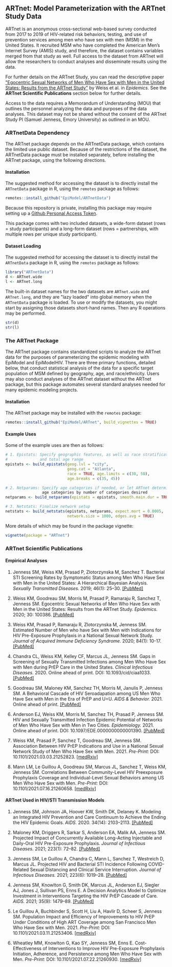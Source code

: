 ## ARTnet: Model Parameterization with the ARTnet Study Data

ARTnet is an anonymous cross-sectional web-based survey conducted from 2017 to 2019 of HIV-related risk behaviors, testing, and use of prevention services among men who have sex with men (MSM) in the United States. It recruited MSM who have completed the American Men’s Internet Survey (AMIS) study, and therefore, the dataset contains variables merged from that study as well. Full access to the dataset from ARTnet will allow the researchers to conduct analyses and disseminate results using the data. 

For further details on the ARTnet Study, you can read the descriptive paper ["Egocentric Sexual Networks of Men Who Have Sex with Men in the United States: Results from the ARTnet Study"](https://www.sciencedirect.com/science/article/pii/S1755436519301409?via%3Dihub) by Weiss et al. in _Epidemics._ See the **ARTnet Scientific Publications** section below for further details.

Access to the data requires a Memorandum of Understanding (MOU) that outlines the personnel analyzing the data and purposes of the data analyses. This dataset may not be shared without the consent of the ARTnet Study PI (Samuel Jenness, Emory University) as outlined in an MOU. 

### ARTnetData Dependency

The ARTnet package depends on the ARTnetData package, which contains the limited use public dataset. Because of the restrictions of the dataset, the ARTnetData package must be installed separately, before installing the ARTnet package, using the following directions.

#### Installation
The suggested method for accessing the dataset is to directly install the `ARTnetData` package in R, using the `remotes` package as follows:
```r
remotes::install_github("EpiModel/ARTnetData")
```
Because this repository is private, installing this package may require setting up a 
[Github Personal Access Token](https://help.github.com/articles/creating-a-personal-access-token-for-the-command-line/).

This package comes with two included datasets, a wide-form dataset (rows = study participants) and a long-form dataset (rows = partnerships, with multiple rows per unique study participant).

#### Dataset Loading
The suggested method for accessing the dataset is to directly install the `ARTnetData` package in R, using the `remotes` package as follows:
```r
library("ARTnetData")
d <- ARTnet.wide
l <- ARTnet.long
```

The built-in dataset names for the two datasets are `ARTnet.wide` and `ARTnet.long`, and they are "lazy loaded" into global memory when the `ARTnetData` package is loaded. To use or modify the datasets, you might start by assigning those datasets short-hand names. Then any R operations may be performed. 

```r
str(d)
str(l)
```

### The ARTnet Package
The ARTnet package contains standardized scripts to analyze the ARTnet data for the purposes of parameterizing the epidemic modeling with EpiModel and EpiModelHIV. There are three primary functions, detailed below, that conduct statistical analysis of the data for a specific target population of MSM defined by geography, 
age, and race/ethnicity. Users may also conduct analyses of the ARTnet dataset without the ARTnet package, but this package automates several standard analyses needed for many epidemic modeling projects.

#### Installation
The ARTnet package may be installed with the `remotes` package:
```r
remotes::install_github("EpiModel/ARTnet", build_vignettes = TRUE)
```

#### Example Uses
Some of the example uses are then as follows:

```r
# 1. Epistats: Specify geographic features, as well as race stratification 
#              and total age range
epistats <- build_epistats(geog.lvl = "city", 
                           geog.cat = "Atlanta", 
                           race = TRUE, age.limits = c(30, 50),
                           age.breaks = c(35, 45))

# 2. Netparams: Specify age categories if needed, or let ARTnet determine 
                age categories by number of categories desired
netparams <- build_netparams(epistats = epistats, smooth.main.dur = TRUE)

# 3. Netstats: Finalize network setup 
netstats <- build_netstats(epistats, netparams, expect.mort = 0.0005, 
                           network.size = 1000, edges.avg = TRUE)
```

More details of which may be found in the package vignette:
```r
vignette(package = "ARTnet")
```

### ARTnet Scientific Publications

#### Empirical Analyses

1. Jenness SM, Weiss KM, Prasad P, Zlotorzynska M, Sanchez T. Bacterial STI Screening Rates by Symptomatic Status among Men Who Have Sex with Men in the United States: A Hierarchical Bayesian Analysis. _Sexually Transmitted Diseases._ 2019; 46(1): 25–30. [[PubMed]](https://pubmed.ncbi.nlm.nih.gov/30044334/)

2. Weiss KM, Goodreau SM, Morris M, Prasad P, Ramaraju R, Sanchez T, Jenness SM. Egocentric Sexual Networks of Men Who Have Sex with Men in the United States: Results from the ARTnet Study. _Epidemics._ 2020; 30: 100386. [[PubMed]](https://pubmed.ncbi.nlm.nih.gov/32004795/)

3. Weiss KM, Prasad P, Ramaraju R, Zlotorzynska M, Jenness SM. Estimated Number of Men who have Sex with Men with Indications for HIV Pre-Exposure Prophylaxis in a National Sexual Network Study. _Journal of Acquired Immune Deficiency Syndrome._ 2020; 84(1): 10-17. [[PubMed]](https://pubmed.ncbi.nlm.nih.gov/31939869/)

4. Chandra CL, Weiss KM, Kelley CF, Marcus JL, Jenness SM. Gaps in Screening of Sexually Transmitted Infections among Men Who Have Sex with Men during PrEP Care in the United States. _Clinical Infectious Diseases._ 2020. Online ahead of print. DOI: 10.1093/cid/ciaa1033. [[PubMed]](https://pubmed.ncbi.nlm.nih.gov/32702116/)

5. Goodreau SM, Maloney KM, Sanchez TH, Morris M, Janulis P, Jenness SM. A Behavioral Cascade of HIV Seroadapation among US Men Who Have Sex with Men in the Era of PrEP and U=U. _AIDS & Behavior._ 2021. Online ahead of print. [[PubMed]](https://pubmed.ncbi.nlm.nih.gov/33884510/) 

6. Anderson EJ, Weiss KM, Morris M, Sanchez TH, Prasad P, Jenness SM. HIV and Sexually Transmitted Infection Epidemic Potential of Networks of Men Who Have Sex with Men in Two Cities. _Epidemiology._ 2021. Online ahead of print. DOI: 10.1097/EDE.0000000000001390. [[PubMed]](https://pubmed.ncbi.nlm.nih.gov/34172692/) 

7. Weiss KM, Prasad P, Sanchez T, Goodreau SM, Jenness SM. Association Between HIV PrEP Indications and Use in a National Sexual Network Study of Men Who Have Sex with Men. 2021. _Pre-Print:_ DOI: 10.1101/2021.03.03.21252823. [[medRxiv]](https://doi.org/10.1101/2021.03.03.21252823)

8. Mann LM, Le Guillou A, Goodreau SM, Marcus JL, Sanchez T, Weiss KM, Jenness SM. Correlations Between Community-Level HIV Preexposure Prophylaxis Coverage and Individual-Level Sexual Behaviors among US Men Who Have Sex with Men. _Pre-Print:_ DOI: 10.1101/2021.07.16.21260658. [[medRxiv]](https://doi.org/10.1101/2021.07.16.21260658)


#### ARTnet Used in HIV/STI Transmission Models

1. Jenness SM, Johnson JA, Hoover KW, Smith DK, Delaney K. Modeling an Integrated HIV Prevention and Care Continuum to Achieve the Ending the HIV Epidemic Goals. _AIDS._ 2020. 34(14): 2103–2113. [[PubMed]](https://pubmed.ncbi.nlm.nih.gov/32910062/)

2. Maloney KM, Driggers R, Sarkar S, Anderson EA, Malik AA, Jenness SM. Projected Impact of Concurrently Available Long-Acting Injectable and Daily-Oral HIV Pre-Exposure Prophylaxis. _Journal of Infectious Diseases._ 2021; 223(1): 72–82. [[PubMed]](https://pubmed.ncbi.nlm.nih.gov/32882043/)

3. Jenness SM, Le Guillou A, Chandra C, Mann L, Sanchez T, Westreich D, Marcus JL. Projected HIV and Bacterial STI Incidence Following COVID-Related Sexual Distancing and Clinical Service Interruption. _Journal of Infectious Diseases._ 2021; 223(6): 1019–28. [[PubMed]](https://pubmed.ncbi.nlm.nih.gov/33507308/)

4. Jenness SM, Knowlton G, Smith DK, Marcus JL, Anderson EJ, Siegler AJ, Jones J, Sullivan PS, Enns E. A Decision Analytics Model to Optimize Investment in Interventions Targeting the HIV PrEP Cascade of Care. _AIDS._ 2021; 35(9): 1479–89. [[PubMed]](https://pubmed.ncbi.nlm.nih.gov/33831910/)

5. Le Guillou A, Buchbinder S, Scott H, Liu A, Havlir D, Scheer S, Jenness SM. Population Impact and Efficiency of Improvements to HIV PrEP Under Conditions of High ART Coverage among San Francisco Men Who Have Sex with Men. 2021. _Pre-Print:_ DOI: 10.1101/2021.03.11.21253406. [[medRxiv]](https://doi.org/10.1101/2021.03.11.21253406)

6. Wheatley MM, Knowlton G, Kao SY, Jenness SM, Enns E. Cost-Effectiveness of Interventions to Improve HIV Pre-Exposure Prophylaxis Initiation, Adherence, and Persistence among Men Who Have Sex with Men. _Pre-Print:_ DOI: 10.1101/2021.07.22.21260930. [[medRxiv]](https://doi.org/10.1101/2021.07.22.21260930)
